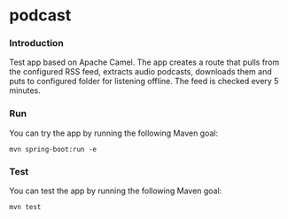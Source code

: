 # podcast

### Introduction
Test app based on Apache Camel. The app creates a route that pulls from the configured RSS feed,
extracts audio podcasts, downloads them and puts to configured folder for listening offline.
The feed is checked every 5 minutes. 

### Run

You can try the app by running the following Maven goal:

	mvn spring-boot:run -e

### Test

You can test the app by running the following Maven goal: 

	mvn test
